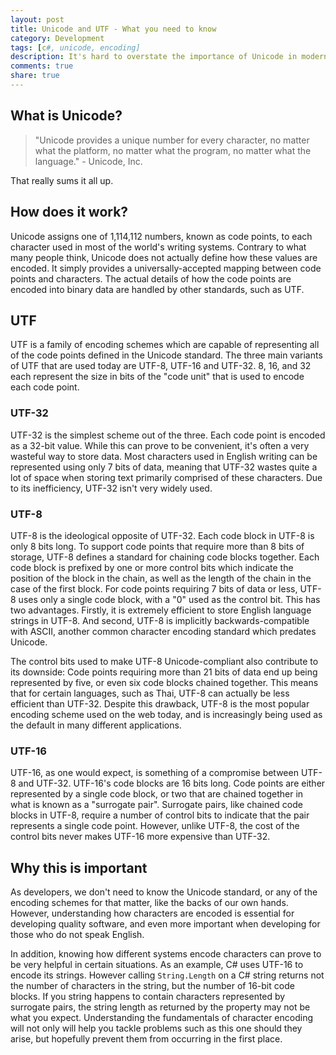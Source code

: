 ```yaml
---
layout: post
title: Unicode and UTF - What you need to know
category: Development
tags: [c#, unicode, encoding]
description: It's hard to overstate the importance of Unicode in modern computing. Here's a quick introduction to Unicode and UTF, written for developers who want to get up to speed on the basics.
comments: true
share: true
---
```


## What is Unicode?

> "Unicode provides a unique number for every character, no matter what the platform, no matter what the program, no matter what the language." - Unicode, Inc.

That really sums it all up.

## How does it work?

Unicode assigns one of 1,114,112 numbers, known as code points, to each character used in most of the world's writing systems. Contrary to what many people think, Unicode does not actually define how these values are encoded. It simply provides a universally-accepted mapping between code points and characters. The actual details of how the code points are encoded into binary data are handled by other standards, such as UTF.

## UTF

UTF is a family of encoding schemes which are capable of representing all of the code points defined in the Unicode standard. The three main variants of UTF that are used today are UTF-8, UTF-16 and UTF-32. 8, 16, and 32 each represent the size in bits of the "code unit" that is used to encode each code point.

### UTF-32

UTF-32 is the simplest scheme out of the three. Each code point is encoded as a 32-bit value. While this can prove to be convenient, it's often a very wasteful way to store data. Most characters used in English writing can be represented using only 7 bits of data, meaning that UTF-32 wastes quite a lot of space when storing text primarily comprised of these characters. Due to its inefficiency, UTF-32 isn't very widely used.

### UTF-8

UTF-8 is the ideological opposite of UTF-32. Each code block in UTF-8 is only 8 bits long. To support code points that require more than 8 bits of storage, UTF-8 defines a standard for chaining code blocks together. Each code block is prefixed by one or more control bits which indicate the position of the block in the chain, as well as the length of the chain in the case of the first block. For code points requiring 7 bits of data or less, UTF-8 uses only a single code block, with a "0" used as the control bit. This has two advantages. Firstly, it is extremely efficient to store English language strings in UTF-8. And second, UTF-8 is implicitly backwards-compatible with ASCII, another common character encoding standard which predates Unicode.

The control bits used to make UTF-8 Unicode-compliant also contribute to its downside: Code points requiring more than 21 bits of data end up being represented by five, or even six code blocks chained together. This means that for certain languages, such as Thai, UTF-8 can actually be less efficient than UTF-32. Despite this drawback, UTF-8 is the most popular encoding scheme used on the web today, and is increasingly being used as the default in many different applications.

### UTF-16

UTF-16, as one would expect, is something of a compromise between UTF-8 and UTF-32. UTF-16's code blocks are 16 bits long. Code points are either represented by a single code block, or two that are chained together in what is known as a "surrogate pair". Surrogate pairs, like chained code blocks in UTF-8, require a number of control bits to indicate that the pair represents a single code point. However, unlike UTF-8, the cost of the control bits never makes UTF-16 more expensive than UTF-32.

## Why this is important
As developers, we don't need to know the Unicode standard, or any of the encoding schemes for that matter, like the backs of our own hands. However, understanding how characters are encoded is essential for developing quality software, and even more important when developing for those who do not speak English.

In addition, knowing how different systems encode characters can prove to be very helpful in certain situations. As an example, C# uses UTF-16 to encode its strings. However calling `String.Length` on a C# string returns not the number of characters in the string, but the number of 16-bit code blocks. If you string happens to contain characters represented by surrogate pairs, the string length as returned by the property may not be what you expect. Understanding the fundamentals of character encoding will not only will help you tackle problems such as this one should they arise, but hopefully prevent them from occurring in the first place.